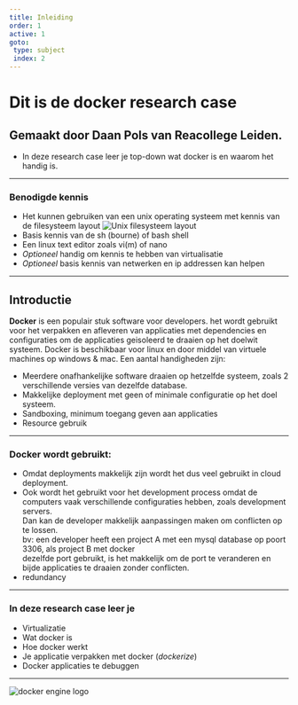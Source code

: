 ```yaml
---
title: Inleiding
order: 1
active: 1
goto:
 type: subject
 index: 2
---
```


# Dit is de docker research case
## Gemaakt door Daan Pols van Reacollege Leiden.

- In deze research case leer je top-down wat docker is en waarom het handig is.


---
### Benodigde kennis  

- Het kunnen gebruiken van een unix operating systeem met kennis van de filesysteem layout
![Unix filesysteem layout](@Standard-unix-filesystem-hierarchy.svg)
- Basis kennis van de sh (bourne) of bash shell
- Een linux text editor zoals vi(m) of nano
- *Optioneel* handig om kennis te hebben van virtualisatie
- *Optioneel* basis kennis van netwerken en ip addressen kan helpen


---
## Introductie  

**Docker** is een populair stuk software voor developers.
het wordt gebruikt voor het verpakken en afleveren van applicaties met dependencies en configuraties
om de applicaties geisoleerd te draaien op het doelwit systeem.
Docker is beschikbaar voor linux en door middel van virtuele machines op windows & mac.
Een aantal handigheden zijn:
- Meerdere onafhankelijke software draaien op hetzelfde systeem, zoals 2 verschillende versies van dezelfde database.
- Makkelijke deployment met geen of minimale configuratie op het doel systeem.
- Sandboxing, minimum toegang geven aan applicaties
- Resource gebruik


---
### Docker wordt gebruikt:

- Omdat deployments makkelijk zijn wordt het dus veel gebruikt in cloud deployment.
- Ook wordt het gebruikt voor het development process omdat de computers vaak verschillende configuraties hebben, zoals development servers.  
	Dan kan de developer makkelijk aanpassingen maken om conflicten op te lossen.  
	bv: een developer heeft een project A met een mysql database op poort 3306, als project B met docker  
	dezelfde port gebruikt, is het makkelijk om de port te veranderen en bijde applicaties te draaien zonder conflicten.
- redundancy


---
### In deze research case leer je

- Virtualizatie
- Wat docker is
- Hoe docker werkt
- Je applicatie verpakken met docker (*dockerize*)
- Docker applicaties te debuggen

---

![docker engine logo](@engine.svg)
